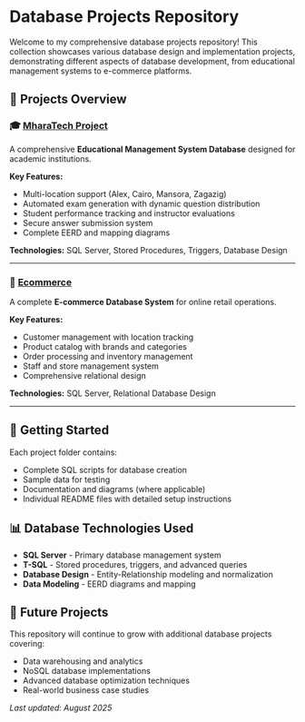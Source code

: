 # Database Projects Repository

Welcome to my comprehensive database projects repository! This collection showcases various database design and implementation projects, demonstrating different aspects of database development, from educational management systems to e-commerce platforms.

## 📁 Projects Overview

### 🎓 [MharaTech Project](./MharaTech_Project/)
A comprehensive **Educational Management System Database** designed for academic institutions.

**Key Features:**
- Multi-location support (Alex, Cairo, Mansora, Zagazig)
- Automated exam generation with dynamic question distribution
- Student performance tracking and instructor evaluations
- Secure answer submission system
- Complete EERD and mapping diagrams

**Technologies:** SQL Server, Stored Procedures, Triggers, Database Design

---

### 🛒 [Ecommerce](./Ecommerce/)
A complete **E-commerce Database System** for online retail operations.

**Key Features:**
- Customer management with location tracking
- Product catalog with brands and categories
- Order processing and inventory management
- Staff and store management system
- Comprehensive relational design

**Technologies:** SQL Server, Relational Database Design

---

## 🚀 Getting Started

Each project folder contains:
- Complete SQL scripts for database creation
- Sample data for testing
- Documentation and diagrams (where applicable)
- Individual README files with detailed setup instructions

## 📊 Database Technologies Used

- **SQL Server** - Primary database management system
- **T-SQL** - Stored procedures, triggers, and advanced queries
- **Database Design** - Entity-Relationship modeling and normalization
- **Data Modeling** - EERD diagrams and mapping

## 🔮 Future Projects

This repository will continue to grow with additional database projects covering:
- Data warehousing and analytics
- NoSQL database implementations
- Advanced database optimization techniques
- Real-world business case studies

*Last updated: August 2025*

